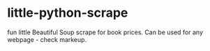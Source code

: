 # little-python-scrape
fun little Beautiful Soup scrape for book prices. Can be used for any webpage - check markeup.
